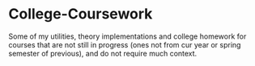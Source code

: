 # College-Coursework

Some of my utilities, theory implementations and college homework for courses
that are not still in progress (ones not from cur year or spring semester of previous),
and do not require much context.
